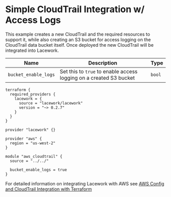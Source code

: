 # Simple CloudTrail Integration w/ Access Logs
This example creates a new CloudTrail and the required resources to support it, while also creating an S3 bucket for access logging on the CloudTrail data bucket itself. Once deployed the new CloudTrail will be integrated into Lacework.

| Name | Description | Type |
|------|-------------|------|
| `bucket_enable_logs` | Set this to `true` to enable access logging on a created S3 bucket | `bool` |

```
terraform {
  required_providers {
    lacework = {
      source = "lacework/lacework"
      version = "~> 0.2.7"
    }
  }
}

provider "lacework" {}

provider "aws" {
  region = "us-west-2"
}

module "aws_cloudtrail" {
  source = "../../"

  bucket_enable_logs = true
}
```

For detailed information on integrating Lacework with AWS see [AWS Config and CloudTrail Integration with Terraform](https://support.lacework.com/hc/en-us/articles/360057092034-AWS-Config-and-CloudTrail-Integration-with-Terraform)
